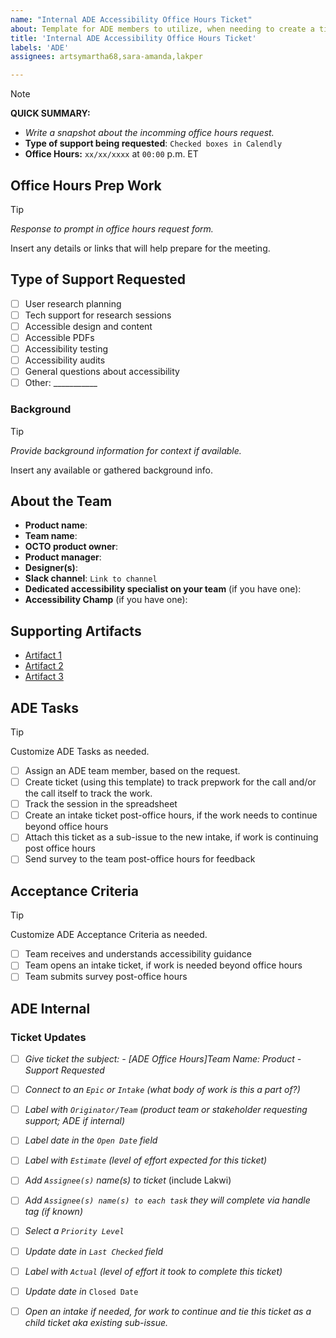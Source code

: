 ```yaml
---
name: "Internal ADE Accessibility Office Hours Ticket"
about: Template for ADE members to utilize, when needing to create a ticket to track work done to support office hours. Ex. Prepwork before the call. 
title: 'Internal ADE Accessibility Office Hours Ticket'
labels: 'ADE'
assignees: artsymartha68,sara-amanda,lakper

---
```


> [!NOTE]
> **QUICK SUMMARY:**
> - _Write a snapshot about the incomming office hours request._
> - **Type of support being requested**: `Checked boxes in Calendly`
> - **Office Hours:** `xx/xx/xxxx` at `00:00` p.m. ET

## Office Hours Prep Work
> [!TIP]
> _Response to prompt in office hours request form._

Insert any details or links that will help prepare for the meeting.

## Type of Support Requested
- [ ] User research planning
- [ ] Tech support for research sessions
- [ ] Accessible design and content
- [ ] Accessible PDFs
- [ ] Accessibility testing
- [ ] Accessibility audits
- [ ] General questions about accessibility
- [ ] Other: ___________

### Background
> [!TIP]
> _Provide background information for context if available._

Insert any available or gathered background info. 

## About the Team 
- **Product name**:
- **Team name**:
- **OCTO product owner**:
- **Product manager**:
- **Designer(s)**:
- **Slack channel**: `Link to channel`
- **Dedicated accessibility specialist on your team** (if you have one):
- **Accessibility Champ** (if you have one):

## Supporting Artifacts 
- [Artifact 1](Placeholder1)
- [Artifact 2](Placeholder2)
- [Artifact 3](Placeholder3)

## ADE Tasks
> [!TIP]
> Customize ADE Tasks as needed. 
- [ ] Assign an ADE team member, based on the request.
- [ ] Create ticket (using this template) to track prepwork for the call and/or the call itself to track the work.
- [ ] Track the session in the spreadsheet 
- [ ] Create an intake ticket post-office hours, if the work needs to continue beyond office hours
- [ ] Attach this ticket as a sub-issue to the new intake, if work is continuing post office hours
- [ ] Send survey to the team post-office hours for feedback

## Acceptance Criteria
> [!TIP]
> Customize ADE Acceptance Criteria as needed. 
- [ ] Team receives and understands accessibility guidance 
- [ ] Team opens an intake ticket, if work is needed beyond office hours
- [ ] Team submits survey post-office hours

## ADE Internal
### Ticket Updates
- [ ] _Give ticket the subject:  - [ADE Office Hours]Team Name: Product - Support Requested_
- [ ] _Connect to an `Epic` or `Intake` (what body of work is this a part of?)_
- [ ] _Label with `Originator/Team` (product team or stakeholder requesting support; ADE if internal)_
- [ ] _Label date in the `Open Date` field_
- [ ] _Label with `Estimate` (level of effort expected for this ticket)_
- [ ] _Add `Assignee(s)` name(s) to ticket_ (include Lakwi)
- [ ] _Add `Assignee(s) name(s) to each task` they will complete via handle tag (if known)_
- [ ] _Select a `Priority Level`_
- [ ] _Update date in `Last Checked` field_
- [ ] _Label with `Actual` (level of effort it took to complete this ticket)_
- [ ] _Update date in_ `Closed Date`
- [ ] _Open an intake if needed, for work to continue and tie this ticket as a child ticket aka existing sub-issue._

